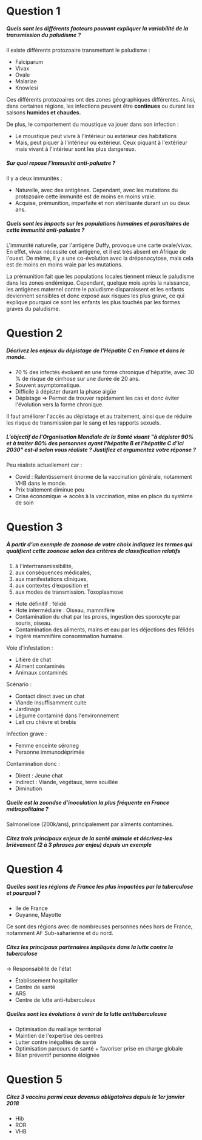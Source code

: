 ---
---
# Question 1
##### Quels sont les différents facteurs pouvant expliquer la variabilité de la transmission du paludisme ?
Il existe différents protozoaire transmettant le paludisme :
- Falciparum
- Vivax
- Ovale
- Malariae
- Knowlesi

Ces différents protozoaires ont des zones géographiques différentes. Ainsi, dans certaines régions, les infections peuvent être **continues** ou durant les saisons **humides et chaudes.** 

De plus, le comportement du moustique va jouer dans son infection :
- Le moustique peut vivre à l'intérieur ou extérieur des habitations
- Mais, peut piquer à l'intérieur ou extérieur.
Ceux piquant à l'extérieur mais vivant à l'intérieur sont les plus dangereux.

##### Sur quoi repose l'immunité anti-palustre ?
Il y a deux immunités :
- Naturelle, avec des antigènes. Cependant, avec les mutations du protozoaire cette immunité est de moins en moins vraie.
- Acquise, prémunition, imparfaite et non stérilisante durant un ou deux ans.

##### Quels sont les impacts sur les populations humaines et parasitaires de cette immunité anti-palustre ?
L'immunité naturelle, par l'antigène Duffy, provoque une carte ovale/vivax. En effet, vivax nécessite cet antigène, et il est très absent en Afrique de l'ouest. De même, il y a une co-évolution avec la drépanocytose, mais cela est de moins en moins vraie par les mutations. 

La prémunition fait que les populations locales tiennent mieux le paludisme dans les zones endémique.
Cependant, quelque mois après la naissance, les antigènes maternel contre le paludisme disparaissent et les enfants deviennent sensibles et donc exposé aux risques les plus grave, ce qui explique pourquoi ce sont les enfants les plus touchés par les formes graves du paludisme.

# Question 2
#####  Décrivez les enjeux du dépistage de l'Hépatite C en France et dans le monde.
- 70 % des infectés évoluent en une forme chronique d'hépatite, avec 30 % de risque de cirrhose sur une durée de 20 ans.
- Souvent asymptomatique. 
- Difficile à dépister durant la phase aigüe
- Dépistage ⇒ Permet de trouver rapidement les cas et donc éviter l'évolution vers la forme chronique.

Il faut améliorer l'accès au dépistage et au traitement, ainsi que de réduire les risque de transmission par le sang et les rapports sexuels.

##### L'objectif de l'Organisation Mondiale de la Santé visant "à dépister 90% et à traiter 80% des personnes ayant l'hépatite B et l’hépatite C d’ici 2030" est-il selon vous réaliste ? Justifiez et argumentez votre réponse ?
Peu réaliste actuellement car : 
- Covid : Ralentissement énorme de la vaccination générale, notamment VHB dans le monde.
- Prix traitement diminue peu
- Crise économique ⇒ accès à la vaccination, mise en place du système de soin


# Question 3
##### À partir d’un exemple de zoonose de votre choix indiquez les termes qui qualifient cette zoonose selon des critères de classification relatifs
1) à l'intertransmissibilité,
2) aux conséquences médicales,
3) aux manifestations cliniques,
4) aux contextes d’exposition et
5) aux modes de transmission.
Toxoplasmose
- Hote définitif : félidé
- Hote intermédiaire : Oiseau, mammifère
- Contamination du chat par les proies, ingestion des sporocyte par souris, oiseau.
- Contamination des aliments, mains et eau par les déjections des félidés
- Ingéré mammifère consommation humaine.

Voie d'infestation :
- Litière de chat
- Aliment contaminés
- Animaux contaminés

Scénario :
- Contact direct avec un chat
- Viande insuffisamment cuite
- Jardinage
- Légume contaminé dans l'environnement
- Lait cru chèvre et brebis

Infection grave :
- Femme enceinte séroneg
- Personne immunodéprimée

Contamination donc :
- Direct : Jeune chat
- Indirect : Viande, végétaux, terre souillée
- Diminution 

##### Quelle est la zoondse d’inoculation la plus fréquente en France métropolitaine ?
Salmonellose (200k/ans), principalement par aliments contaminés.

##### Citez trois principaux enjeux de la santé animale et décrivez-les brièvement (2 à 3 phrases par enjeu) depuis un exemple

# Question 4
##### Quelles sont les régions de France les plus impactées par la tuberculose et pourquoi ?
- Ile de France 
- Guyanne, Mayotte

Ce sont des régions avec de nombreuses personnes nées hors de France, notamment AF Sub-saharienne et du nord. 

##### Citez les principaux partenaires impliqués dans la lutte contre la tuberculose

→ Responsabilité de l'état
- Établissement hospitalier
- Centre de santé
- ARS
- Centre de lutte anti-tuberculeux

##### Quelles sont les évolutions à venir de la lutte antituberculeuse
- Optimisation du maillage territorial
- Maintien de l'expertise des centres
- Lutter contre inégalités de santé
- Optimisation parcours de santé + favoriser prise en charge globale
- Bilan préventif personne éloignée

# Question 5
#####  Citez 3 vaccins parmi ceux devenus obligatoires depuis le 1er janvier 2018
- Hib
- ROR
- VHB